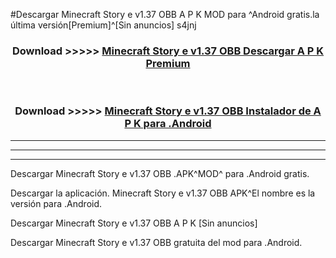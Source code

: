 #Descargar Minecraft Story e v1.37 OBB  A P K MOD para ^Android gratis.la última versión[Premium]^[Sin anuncios] s4jnj



<div align="center">
<h3>Download >>>>> <a href="https://es-web.web.app/?es= Minecraft Story e v1.37 OBB ">Minecraft Story e v1.37 OBB  Descargar A P K Premium</a></h3><br>

<h3>Download >>>>> <a href="https://es-web.web.app/?es= Minecraft Story e v1.37 OBB ">Minecraft Story e v1.37 OBB  Instalador de A P K para .Android</a></h3>
</div>


----------------------------------------------------------

----------------------------------------------------------

----------------------------------------------------------

Descargar Minecraft Story e v1.37 OBB  .APK^MOD^ para .Android gratis.

Descargar la aplicación. Minecraft Story e v1.37 OBB  APK^El nombre es la versión para .Android.

Descargar Minecraft Story e v1.37 OBB  A P K [Sin anuncios]

Descargar Minecraft Story e v1.37 OBB  gratuita del mod para .Android.